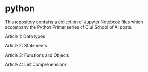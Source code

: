 # python
This repository contains a collection of Jupyter Notebook files which accompany the Python Primer series of Cluj School of AI posts.

Article 1: Data types

Article 2: Statements

Article 3: Functions and Objects

Article 4: List Comprehensions
